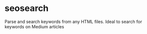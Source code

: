 # seosearch
Parse and search keywords from any HTML files. Ideal to search for keywords on Medium articles
